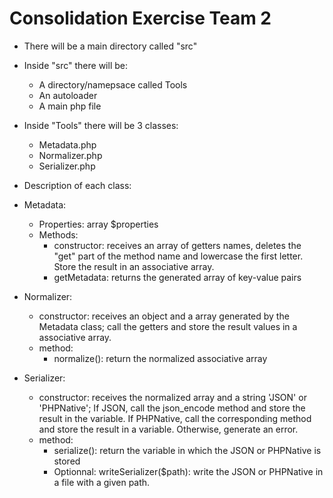 # Consolidation Exercise Team 2

* There will be a main directory called "src"

* Inside "src" there will be: 
   - A directory/namepsace called Tools
   - An autoloader
   - A main php file

* Inside "Tools" there will be 3 classes:
	- Metadata.php
	- Normalizer.php
	- Serializer.php

* Description of each class:

* Metadata:
 
 	- Properties: array $properties
 	- Methods:
 		 - constructor: receives an array of getters names, deletes the "get" part of the method name and lowercase the first letter. Store the result in an associative array.
 		 - getMetadata: returns the generated array of key-value pairs

* Normalizer:
	- constructor: receives an object and a array generated by the Metadata class; call the getters and store the result values in a associative array.
	- method:
		- normalize(): return the normalized associative array
		
* Serializer:
	- constructor: receives the normalized array and a string 'JSON' or 'PHPNative'; If JSON, call the json_encode method and store the result in the variable. If PHPNative, call the corresponding method and store the result in a variable. Otherwise, generate an error.
	- method:
		- serialize(): return the variable in which the JSON or PHPNative is stored
		- Optionnal: writeSerializer($path): write the JSON or PHPNative in a file with a given path.


 
